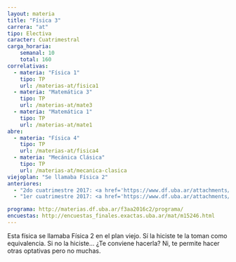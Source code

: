 ```yaml
---
layout: materia
title: "Física 3"
carrera: "at"
tipo: Electiva
caracter: Cuatrimestral
carga_horaria: 
    semanal: 10
    total: 160
correlativas:
  - materia: "Física 1"
    tipo: TP
    url: /materias-at/fisica1
  - materia: "Matemática 3"
    tipo: TP
    url: /materias-at/mate3
  - materia: "Matemática 1"
    tipo: TP
    url: /materias-at/mate1
abre:
  - materia: "Física 4"
    tipo: TP
    url: /materias-at/fisica4
  - materia: "Mecánica Clásica"
    tipo: TP
    url: /materias-at/mecanica-clasica
viejoplan: "Se llamaba Física 2"
anteriores:
  - "2do cuatrimestre 2017: <a href='https://www.df.uba.ar/attachments/article/26/segundo.pdf'>Horarios</a>"
  - "1er cuatrimestre 2017: <a href='https://www.df.uba.ar/attachments/article/26/primero.pdf'>Horarios</a>"

programa: http://materias.df.uba.ar/f3aa2016c2/programa/
encuestas: http://encuestas_finales.exactas.uba.ar/mat/m15246.html
---
```


Esta física se llamaba Física 2 en el plan viejo. Sí la hiciste te la toman como equivalencia. Si no la hiciste...  ¿Te conviene hacerla? Ni, te permite hacer otras optativas pero no muchas.